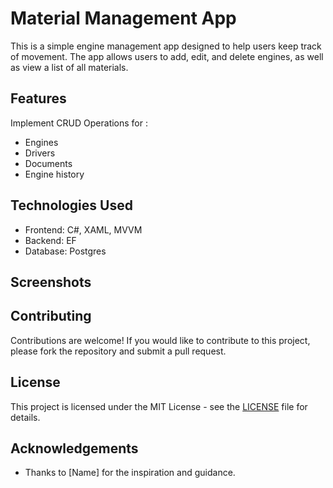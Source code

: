 # Material Management App

This is a simple engine management app designed to help users keep track of movement. The app allows users to add, edit, and delete engines, 
as well as view a list of all materials.

## Features

Implement CRUD Operations for :
- Engines
- Drivers
- Documents
- Engine history

## Technologies Used

- Frontend: C#, XAML, MVVM
- Backend: EF
- Database: Postgres



## Screenshots

 

## Contributing

Contributions are welcome! If you would like to contribute to this project, please fork the repository and submit a pull request.

## License

This project is licensed under the MIT License - see the [LICENSE](LICENSE) file for details.

## Acknowledgements

- Thanks to [Name] for the inspiration and guidance.

